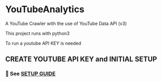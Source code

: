 # YouTubeAnalytics

A YouTube Crawler with the use of YouTube Data API (v3)

This project runs with python3

To run a youtube API KEY is needed

## CREATE YOUTUBE API KEY and INITIAL SETUP
### :small_blue_diamond: See [SETUP GUIDE](https://github.com/mareco94/YouTubeAnalytics/tree/master/setup)
